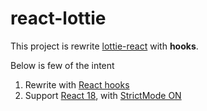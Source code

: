 # react-lottie

This project is rewrite [lottie-react]("https://github.com/LottieFiles/lottie-react") with **hooks**.

Below is few of the intent

1. Rewrite with [React hooks]("https://reactjs.org/docs/hooks-intro.html")
2. Support [React 18]("https://reactjs.org/blog/2022/03/29/react-v18.html"), with [StrictMode ON]("https://reactjs.org/docs/strict-mode.html")
